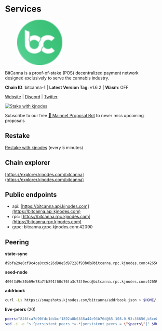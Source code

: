 # Services

<figure><img src="https://raw.githubusercontent.com/kj89/cosmos-images/main/logos/bitcanna.png" width="150" alt=""><figcaption></figcaption></figure>

BitCanna is a proof-of-stake (POS) decentralized payment network designed exclusively to serve the cannabis industry. 

**Chain ID**: bitcanna-1 | **Latest Version Tag**: v1.6.2 | **Wasm**: OFF

[Website](https://www.bitcanna.io) | [Discord](https://discord.gg/9AVrzaVQvs) | [Twitter](https://twitter.com/BitCannaGlobal)

[![Stake with kjnodes](https://i.ibb.co/cr44Q8j/button-stake-with-kjnodes.png)](https://restake.app/bitcanna/bcnavaloper1aym6s8eza7kjvnxuwxufrzccz6vqvgnsc47cc7)

Subscribe to our free [🤖 Mainnet Proposal Bot](https://t.me/kjnodes_proposal_bot) to never miss upcoming proposals

## Restake

[Restake with kjnodes](https://restake.app/bitcanna/bcnavaloper1aym6s8eza7kjvnxuwxufrzccz6vqvgnsc47cc7) (every 5 minutes)
## Chain explorer
[https://explorer.kjnodes.com/bitcanna](https://explorer.kjnodes.com/bitcanna)

## Public endpoints

* api: [https://bitcanna.api.kjnodes.com](https://bitcanna.api.kjnodes.com)
* rpc: [https://bitcanna.rpc.kjnodes.com](https://bitcanna.rpc.kjnodes.com)
* grpc: bitcanna.grpc.kjnodes.com:42090

## Peering

**state-sync**

```text
d9bfa29e0cf9c4ce0cc9c26d98e5d97228f93b0b@bitcanna.rpc.kjnodes.com:42656
```

**seed-node**

```text
400f3d9e30b69e78a7fb891f60d76fa3c73f0ecc@bitcanna.rpc.kjnodes.com:42659
```

**addrbook**
```bash
curl -Ls https://snapshots.kjnodes.com/bitcanna/addrbook.json > $HOME/.bcna/config/addrbook.json
```

**live-peers** (20)
```bash
peers="846fca7d90fdc1ddbcf1892a0b6338a44e93b76d@65.108.0.93:36656,b5ce8fac0dd173d7154b3eb8d10136710e609d1e@95.216.21.37:29656,d27dc1222e9ab0d90e49490ee315797afa14a03f@65.108.99.254:27656,4e1c2471efb89239fb04a4b75f9f87177fd91d00@95.217.151.241:26656,8e4e1f1e087c76c71c64e477e95495833da82aa2@135.181.173.137:26656,a7d96dc929824613315dcc1c90fee119f28cc51f@134.65.193.132:26656,6be83de3e5ab1a912340ddad3e67d10c32d5b574@161.97.170.83:26656,b212d5740b2e11e54f56b072dc13b6134650cfb5@169.155.168.54:26656,b204222a9b6ca4eee39a836b7406483a5ad4e719@144.91.114.250:26656,b587bf827b5f680c417601b536ffbd505c88bb07@193.70.45.106:13056,d9bfa29e0cf9c4ce0cc9c26d98e5d97228f93b0b@65.109.88.38:42656,5af4f132d1c63cbe9d828d58522fdbb4bd508880@136.244.29.116:31656,7c00beb4956bc40cd33ced6e2c2ffe07d4fa32e7@95.216.242.82:36656,9532a13b05e5f68f2ca01f90b3d1ba9a762af817@65.108.131.190:21956,d7322625044ad733bce4178dc397b2b9b5f68b41@43.153.27.130:26656,4dabde84771e8689403ce7c8b76d27e555ab2f00@65.21.136.170:50656,88c6b1fa1c7fef98b4449b769eb2705476586664@65.109.92.241:21326,32b1cf90be5dc6a01dc2684f0bd97bf052690082@144.91.97.191:26656,df99de6cec9152c517990317b340b8b9a307493c@193.34.144.156:26656,89757803f40da51678451735445ad40d5b15e059@169.155.168.66:26656"
sed -i -e "s|^persistent_peers *=.*|persistent_peers = \"$peers\"|" $HOME/.bcna/config/config.toml
```
